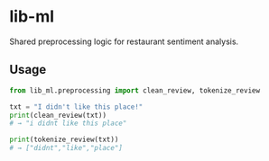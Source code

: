 # lib-ml

Shared preprocessing logic for restaurant sentiment analysis.

## Usage

```python
from lib_ml.preprocessing import clean_review, tokenize_review

txt = "I didn't like this place!"
print(clean_review(txt))
# → "i didnt like this place"

print(tokenize_review(txt))
# → ["didnt","like","place"]